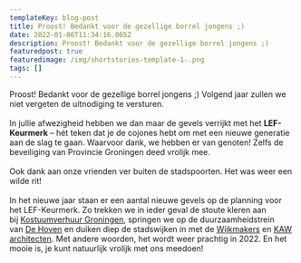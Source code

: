 ```yaml
---
templateKey: blog-post
title: Proost! Bedankt voor de gezellige borrel jongens ;)
date: 2022-01-06T11:34:16.005Z
description: Proost! Bedankt voor de gezellige borrel jongens ;)
featuredpost: true
featuredimage: /img/shortstories-template-1-.png
tags: []
---
```

Proost! Bedankt voor de gezellige borrel jongens ;) Volgend jaar zullen we niet vergeten de uitnodiging te versturen.\
\
In jullie afwezigheid hebben we dan maar de gevels verrijkt met het **LEF-Keurmerk** – hét teken dat je de cojones hebt om met een nieuwe generatie aan de slag te gaan. Waarvoor dank, we hebben er van genoten! Zelfs de beveiliging van Provincie Groningen deed vrolijk mee.\
\
Ook dank aan onze vrienden ver buiten de stadspoorten. Het was weer een wilde rit!\
\
In het nieuwe jaar staan er een aantal nieuwe gevels op de planning voor het LEF-Keurmerk. Zo trekken we in ieder geval de stoute kleren aan bij [Kostuumverhuur Groningen](https://www.linkedin.com/company/kostuumverhuurgroningen/), springen we op de duurzaamheidstrein van [De Hoven](https://www.linkedin.com/company/dehoven/) en duiken diep de stadswijken in met de [Wijkmakers](https://www.linkedin.com/company/wijkmakers/) en [KAW architecten](https://www.linkedin.com/company/kawarchitecten/). Met andere woorden, het wordt weer prachtig in 2022. En het mooie is, je kunt natuurlijk vrolijk met ons meedoen!